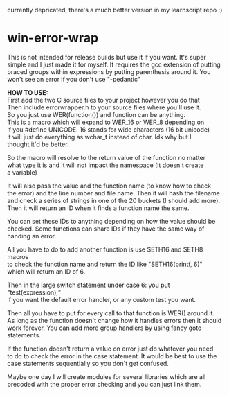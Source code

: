 currently depricated, there's a much better version in my learnscript repo :)

# win-error-wrap
This is not intended for release builds but use it if you want. It's super simple and I just made it for myself.
It requires the gcc extension of putting braced groups within expressions by putting parenthesis around it.
You won't see an error if you don't use "-pedantic"

**HOW TO USE:**  
First add the two C source files to your project however you do that  
Then include errorwrapper.h to your source files where you'll use it.  
So you just use WER(function()) and function can be anything.  
This is a macro which will expand to WER_16 or WER_8 depending on  
if you #define UNICODE. 16 stands for wide characters (16 bit unicode)   
it will just do everything as wchar_t instead of char. Idk why but I   
thought it'd be better.   

So the macro will resolve to the return value of the function no matter  
what type it is and it will not impact the namespace (it doesn't create  
a variable)  
 
It will also pass the value and the function name (to know how to check   
the error) and the line number and file name. Then it will hash the filename  
and check a series of strings in one of the 20 buckets (I should add more).  
Then it will return an ID when it finds a function name the same.  

You can set these IDs to anything depending on how the value should be  
checked. Some functions can share IDs if they have the same way of  
handing an error.   

All you have to do to add another function is use SETH16 and SETH8 macros  
to check the function name and return the ID like "SETH16(printf, 6)"  
which will return an ID of 6.  

Then in the large switch statement under case 6: you put "test(expression);"  
if you want the default error handler, or any custom test you want.  

Then all you have to put for every call to that function is WER() around it.  
As long as the function doesn't change how it handles errors then it should   
work forever. You can add more group handlers by using fancy goto statements.  
  
If the function doesn't return a value on error just do whatever you need   
to do to check the error in the case statement. It would be best to use the   
case statements sequentially so you don't get confused.  

Maybe one day I will create modules for several libraries which are all   
precoded with the proper error checking and you can just link them.  
